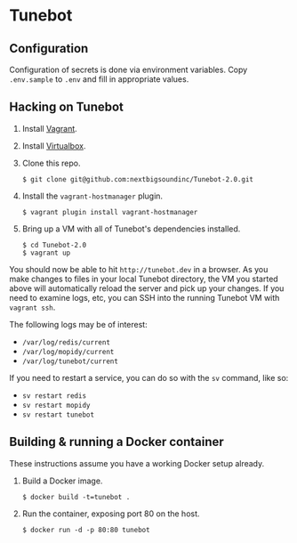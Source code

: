 # Tunebot

## Configuration

Configuration of secrets is done via environment variables. Copy
`.env.sample` to `.env` and fill in appropriate values.

## Hacking on Tunebot

1. Install [Vagrant][1].
2. Install [Virtualbox][2].
3. Clone this repo.

   ```shell
   $ git clone git@github.com:nextbigsoundinc/Tunebot-2.0.git
   ```

4. Install the `vagrant-hostmanager` plugin.

   ```shell
   $ vagrant plugin install vagrant-hostmanager
   ```

5. Bring up a VM with all of Tunebot's dependencies installed.

   ```shell
   $ cd Tunebot-2.0
   $ vagrant up
   ```

You should now be able to hit `http://tunebot.dev` in a browser. As you
make changes to files in your local Tunebot directory, the VM you
started above will automatically reload the server and pick up your
changes. If you need to examine logs, etc, you can SSH into the running
Tunebot VM with `vagrant ssh`.

The following logs may be of interest:

  - `/var/log/redis/current`
  - `/var/log/mopidy/current`
  - `/var/log/tunebot/current`

If you need to restart a service, you can do so with the `sv` command,
like so:

  - `sv restart redis`
  - `sv restart mopidy`
  - `sv restart tunebot`

[1]: https://www.vagrantup.com/downloads.html
[2]: https://www.virtualbox.org/wiki/Downloads

## Building & running a Docker container

These instructions assume you have a working Docker setup already.

1. Build a Docker image.

   ```shell
   $ docker build -t=tunebot .
   ```

2. Run the container, exposing port 80 on the host.

   ```shell
   $ docker run -d -p 80:80 tunebot
   ```
